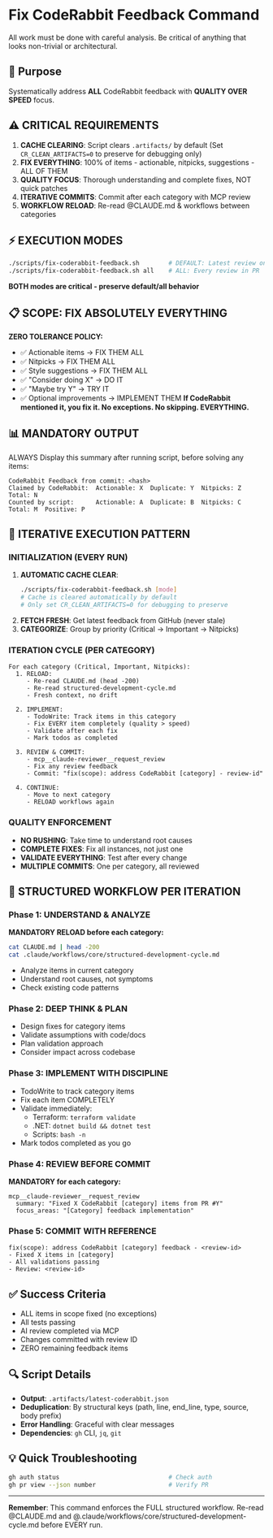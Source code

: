 # Fix CodeRabbit Feedback Command

All work must be done with careful analysis. Be critical of anything that looks non-trivial or architectural. 

## 🎯 Purpose
Systematically address **ALL** CodeRabbit feedback with **QUALITY OVER SPEED** focus.

## ⚠️ CRITICAL REQUIREMENTS
1. **CACHE CLEARING**: Script clears `.artifacts/` by default (Set `CR_CLEAN_ARTIFACTS=0` to preserve for debugging only)
2. **FIX EVERYTHING**: 100% of items - actionable, nitpicks, suggestions - ALL OF THEM
3. **QUALITY FOCUS**: Thorough understanding and complete fixes, NOT quick patches
4. **ITERATIVE COMMITS**: Commit after each category with MCP review
5. **WORKFLOW RELOAD**: Re-read @CLAUDE.md & workflows between categories

## ⚡ EXECUTION MODES
```bash
./scripts/fix-coderabbit-feedback.sh        # DEFAULT: Latest review only
./scripts/fix-coderabbit-feedback.sh all    # ALL: Every review in PR
```
**BOTH modes are critical - preserve default/all behavior**

## 📋 SCOPE: FIX ABSOLUTELY EVERYTHING
**ZERO TOLERANCE POLICY:**
- ✅ Actionable items → FIX THEM ALL
- ✅ Nitpicks → FIX THEM ALL  
- ✅ Style suggestions → FIX THEM ALL
- ✅ "Consider doing X" → DO IT
- ✅ "Maybe try Y" → TRY IT
- ✅ Optional improvements → IMPLEMENT THEM
**If CodeRabbit mentioned it, you fix it. No exceptions. No skipping. EVERYTHING.**

## 📊 MANDATORY OUTPUT
ALWAYS Display this summary after running script, before solving any items:
```
CodeRabbit Feedback from commit: <hash>
Claimed by CodeRabbit:  Actionable: X  Duplicate: Y  Nitpicks: Z  Total: N
Counted by script:      Actionable: A  Duplicate: B  Nitpicks: C  Total: M  Positive: P
```

## 🔄 ITERATIVE EXECUTION PATTERN

### INITIALIZATION (EVERY RUN)
1. **AUTOMATIC CACHE CLEAR**: 
   ```bash
   ./scripts/fix-coderabbit-feedback.sh [mode]
   # Cache is cleared automatically by default
   # Only set CR_CLEAN_ARTIFACTS=0 for debugging to preserve
   ```
2. **FETCH FRESH**: Get latest feedback from GitHub (never stale)
3. **CATEGORIZE**: Group by priority (Critical → Important → Nitpicks)

### ITERATION CYCLE (PER CATEGORY)
```
For each category (Critical, Important, Nitpicks):
  1. RELOAD:
     - Re-read CLAUDE.md (head -200)
     - Re-read structured-development-cycle.md
     - Fresh context, no drift
  
  2. IMPLEMENT:
     - TodoWrite: Track items in this category
     - Fix EVERY item completely (quality > speed)
     - Validate after each fix
     - Mark todos as completed
  
  3. REVIEW & COMMIT:
     - mcp__claude-reviewer__request_review
     - Fix any review feedback
     - Commit: "fix(scope): address CodeRabbit [category] - review-id"
  
  4. CONTINUE:
     - Move to next category
     - RELOAD workflows again
```

### QUALITY ENFORCEMENT
- **NO RUSHING**: Take time to understand root causes
- **COMPLETE FIXES**: Fix all instances, not just one
- **VALIDATE EVERYTHING**: Test after every change
- **MULTIPLE COMMITS**: One per category, all reviewed

## 🔧 STRUCTURED WORKFLOW PER ITERATION

### Phase 1: UNDERSTAND & ANALYZE
**MANDATORY RELOAD before each category:**
```bash
cat CLAUDE.md | head -200
cat .claude/workflows/core/structured-development-cycle.md
```
- Analyze items in current category
- Understand root causes, not symptoms
- Check existing code patterns

### Phase 2: DEEP THINK & PLAN
- Design fixes for category items
- Validate assumptions with code/docs
- Plan validation approach
- Consider impact across codebase

### Phase 3: IMPLEMENT WITH DISCIPLINE
- TodoWrite to track category items
- Fix each item COMPLETELY
- Validate immediately:
  - Terraform: `terraform validate`
  - .NET: `dotnet build && dotnet test`
  - Scripts: `bash -n`
- Mark todos completed as you go

### Phase 4: REVIEW BEFORE COMMIT
**MANDATORY for each category:**
```
mcp__claude-reviewer__request_review
  summary: "Fixed X CodeRabbit [category] items from PR #Y"
  focus_areas: "[Category] feedback implementation"
```

### Phase 5: COMMIT WITH REFERENCE
```
fix(scope): address CodeRabbit [category] feedback - <review-id>
- Fixed X items in [category]
- All validations passing
- Review: <review-id>
```


## ✅ Success Criteria
- ALL items in scope fixed (no exceptions)
- All tests passing
- AI review completed via MCP
- Changes committed with review ID
- ZERO remaining feedback items

## 🔍 Script Details
- **Output**: `.artifacts/latest-coderabbit.json`
- **Deduplication**: By structural keys (path, line, end_line, type, source, body prefix)
- **Error Handling**: Graceful with clear messages
- **Dependencies**: `gh` CLI, `jq`, `git`

## 💡 Quick Troubleshooting
```bash
gh auth status                              # Check auth
gh pr view --json number                    # Verify PR
```

---
**Remember**: This command enforces the FULL structured workflow. 
Re-read @CLAUDE.md and @.claude/workflows/core/structured-development-cycle.md before EVERY run.